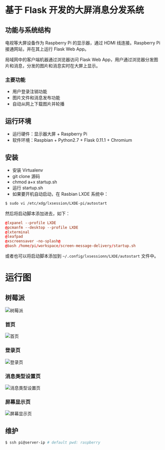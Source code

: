 # 基于 Flask 开发的大屏消息分发系统

## 功能与系统结构

电视等大屏设备作为 Raspberry Pi 的显示器，通过 HDMI 线连接。Raspberry Pi 接通网站，并在其上运行 Flask Web App。

局域网中的客户端机器通过浏览器访问 Flask Web App，用户通过浏览器分发图片和消息，分发的图片和消息实时在大屏上显示。

### 主要功能

+ 用户登录注销功能
+ 图片文件和消息发布功能
+ 自动从网上下载图片并轮播


## 运行环境
+ 运行硬件：显示器大屏 + Raspberry Pi
+ 软件环境：Raspbian + Python2.7 + Flask 0.11.1 + Chromium


## 安装

+ 安装 Virtualenv
+ git clone 源码
+ chmod a+x startup.sh
+ 运行 startup.sh
+ 如果要开机自动启动，在 Rasbian LXDE 系统中：

```sh
$ sudo vi /etc/xdg/lxsession/LXDE-pi/autostart
```

然后将启动脚本添加进去，如下：

```conf
@lxpanel --profile LXDE
@pcmanfm --desktop --profile LXDE
@lxterminal
@leafpad
@xscreensaver -no-splash@
@bash /home/pi/workspace/screen-message-delivery/startup.sh
```

或者也可以将启动脚本添加到 `~/.config/lxsessionn/LXDE/autostart` 文件中。


# 运行图

## 树莓派

![树莓派](static/screenshots/raspberry.jpg)

### 首页

![首页](static/screenshots/homepage.jpg)

### 登录页

![登录页](static/screenshots/login.jpg)

### 消息类型设置页

![消息类型设置页](static/screenshots/settings.jpg)

### 屏幕显示页

![屏幕显示页](static/screenshots/screen.jpg)


## 维护

```bash
$ ssh pi@server-ip # default pwd: raspberry
```
